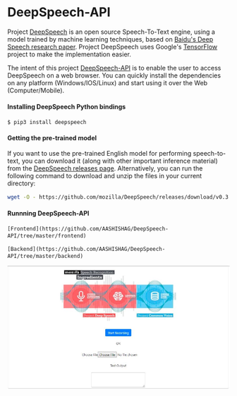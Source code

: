 # DeepSpeech-API

Project [DeepSpeech](https://github.com/mozilla/DeepSpeech) is an open source Speech-To-Text engine, using a model trained by machine learning techniques, based on [Baidu's Deep Speech research paper](https://arxiv.org/abs/1412.5567). Project DeepSpeech uses Google's [TensorFlow](https://www.tensorflow.org/) project to make the implementation easier.

The intent of this project [DeepSpeech-API](https://github.com/AASHISHAG/DeepSpeech-API) is to enable the user to access DeepSpeech on a web browser. You can quickly install the dependencies on any platform (Windows/IOS/Linux) and start using it over the Web (Computer/Mobile).

#### Installing DeepSpeech Python bindings

```
$ pip3 install deepspeech
```

#### Getting the pre-trained model

If you want to use the pre-trained English model for performing speech-to-text, you can download it (along with other important inference material) from the [DeepSpeech releases page](https://github.com/mozilla/DeepSpeech/releases). Alternatively, you can run the following command to download and unzip the files in your current directory:

```bash
wget -O - https://github.com/mozilla/DeepSpeech/releases/download/v0.3.0/deepspeech-0.3.0-models.tar.gz | tar xvfz -
```

#### Runnning DeepSpeech-API

```
[Frontend](https://github.com/AASHISHAG/DeepSpeech-API/tree/master/frontend)
```

```
[Backend](https://github.com/AASHISHAG/DeepSpeech-API/tree/master/backend)
```

![alt text](https://github.com/AASHISHAG/DeepSpeech-API/blob/master/images/deepSpeech-api.JPG)
